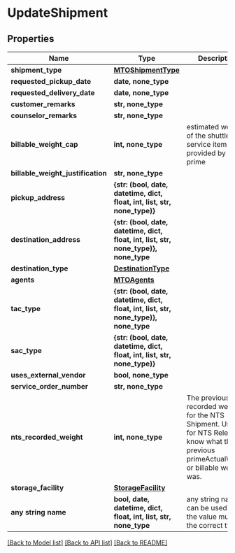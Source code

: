 # UpdateShipment


## Properties
Name | Type | Description | Notes
------------ | ------------- | ------------- | -------------
**shipment_type** | [**MTOShipmentType**](MTOShipmentType.md) |  | [optional] 
**requested_pickup_date** | **date, none_type** |  | [optional] 
**requested_delivery_date** | **date, none_type** |  | [optional] 
**customer_remarks** | **str, none_type** |  | [optional] 
**counselor_remarks** | **str, none_type** |  | [optional] 
**billable_weight_cap** | **int, none_type** | estimated weight of the shuttle service item provided by the prime | [optional] 
**billable_weight_justification** | **str, none_type** |  | [optional] 
**pickup_address** | **{str: (bool, date, datetime, dict, float, int, list, str, none_type)}** |  | [optional] 
**destination_address** | **{str: (bool, date, datetime, dict, float, int, list, str, none_type)}, none_type** |  | [optional] 
**destination_type** | [**DestinationType**](DestinationType.md) |  | [optional] 
**agents** | [**MTOAgents**](MTOAgents.md) |  | [optional] 
**tac_type** | **{str: (bool, date, datetime, dict, float, int, list, str, none_type)}, none_type** |  | [optional] 
**sac_type** | **{str: (bool, date, datetime, dict, float, int, list, str, none_type)}** |  | [optional] 
**uses_external_vendor** | **bool, none_type** |  | [optional] 
**service_order_number** | **str, none_type** |  | [optional] 
**nts_recorded_weight** | **int, none_type** | The previously recorded weight for the NTS Shipment. Used for NTS Release to know what the previous primeActualWeight or billable weight was. | [optional] 
**storage_facility** | [**StorageFacility**](StorageFacility.md) |  | [optional] 
**any string name** | **bool, date, datetime, dict, float, int, list, str, none_type** | any string name can be used but the value must be the correct type | [optional]

[[Back to Model list]](../README.md#documentation-for-models) [[Back to API list]](../README.md#documentation-for-api-endpoints) [[Back to README]](../README.md)


